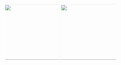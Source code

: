 
<p align="center">
<a href="https://github.com/TimonPost">
  <img height="180em" src="https://github-readme-stats-rho-peach-25.vercel.app/api?username=ogios&count_private=true&show_icons=true&role=OWNER,ORGANIZATION_MEMBER&theme=gotham"/>
  <img height="180em" src="https://github-readme-stats-rho-peach-25.vercel.app/api/top-langs/?username=ogios&layout=compact&langs_count=8&count_private=true&show_icons=true&role=OWNER,ORGANIZATION_MEMBER&theme=gotham"/>
</a>
</p>
